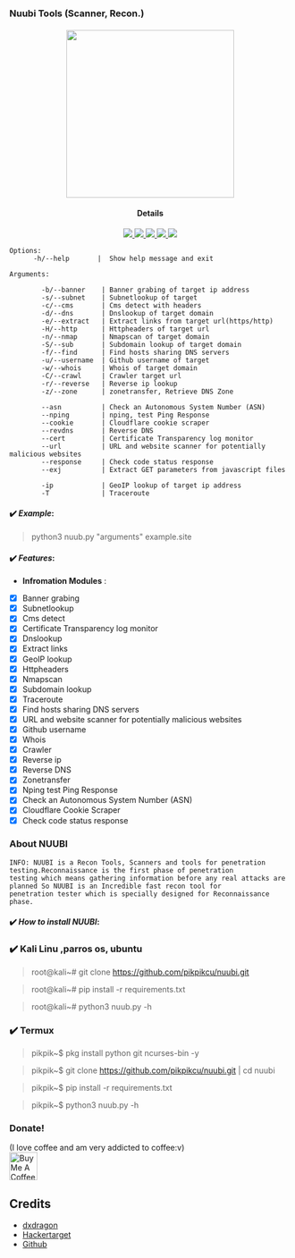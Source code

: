 ### Nuubi Tools (Scanner, Recon.)

<h4 align="center"><img src="https://raw.githubusercontent.com/pikpikcu/nuubi/master/img/NUUBI.png" width="300px" height="300px">
</a>
<h4 align="center">Details</h4>                
<p align="center">
  </a>
  <a href="https://ru.m.wikipedia.org/wiki/python">
    <img src="https://img.shields.io/badge/language-python3-blue.svg">
 </a>
  <a href="https://github.com/pikpikcu/nuubi">
    <img src="https://img.shields.io/badge/version-V1.0.0-green.svg">
 </a>
   <a href="https://t.me/WongNdesoCok">
   <img src="https://img.shields.io/badge/telegram--blue.svg">
   </a>
  <a href="https://github.com/pikpikcu/nuubi/releases">
   <img src="https://img.shields.io/badge/release-V1.0.0-red.svg">
   </a>
   <a href="https://github.com/pikpikcu/nuubi/blob/master/LICENSE">
   <img src="https://img.shields.io/badge/LICENSE-red.svg">
   </a>
 </a>
</p>


> 
    
    Options:    
          -h/--help       |  Show help message and exit

    Arguments: 

            -b/--banner    | Banner grabing of target ip address
            -s/--subnet    | Subnetlookup of target       
            -c/--cms       | Cms detect with headers
            -d/--dns       | Dnslookup of target domain
            -e/--extract   | Extract links from target url(https/http)
            -H/--http      | Httpheaders of target url
            -n/--nmap      | Nmapscan of target domain
            -S/--sub       | Subdomain lookup of target domain
            -f/--find      | Find hosts sharing DNS servers
            -u/--username  | Github username of target
            -w/--whois     | Whois of target domain
            -C/--crawl     | Crawler target url
            -r/--reverse   | Reverse ip lookup
            -z/--zone      | zonetransfer, Retrieve DNS Zone
          
            --asn          | Check an Autonomous System Number (ASN)
            --nping        | nping, test Ping Response
            --cookie       | Cloudflare cookie scraper
            --revdns       | Reverse DNS
            --cert         | Certificate Transparency log monitor
            --url          | URL and website scanner for potentially malicious websites
            --response     | Check code status response
            --exj          | Extract GET parameters from javascript files

            -ip            | GeoIP lookup of target ip address 
            -T             | Traceroute


#### ✔️ ***Example***:

> python3 nuub.py "arguments" example.site

#### ✔️ ***Features***:

- __Infromation Modules__ :

- [x] Banner grabing
- [x] Subnetlookup
- [x] Cms detect
- [x] Certificate Transparency log monitor
- [x] Dnslookup
- [x] Extract links
- [x] GeoIP lookup 
- [x] Httpheaders
- [x] Nmapscan
- [x] Subdomain lookup
- [x] Traceroute
- [x] Find hosts sharing DNS servers
- [x] URL and website scanner for potentially malicious websites
- [x] Github username
- [x] Whois
- [x] Crawler
- [x] Reverse ip
- [x] Reverse DNS
- [x] Zonetransfer
- [x] Nping test Ping Response
- [x] Check an Autonomous System Number (ASN)
- [x] Cloudflare Cookie Scraper
- [x] Check code status response

### About NUUBI 

    INFO: NUUBI is a Recon Tools, Scanners and tools for penetration testing.Reconnaissance is the first phase of penetration       
    testing which means gathering information before any real attacks are planned So NUUBI is an Incredible fast recon tool for 
    penetration tester which is specially designed for Reconnaissance phase.

#### ✔️ ***How to install NUUBI***:

### ✔️ Kali Linu ,parros os, ubuntu

> root@kali~# git clone https://github.com/pikpikcu/nuubi.git

> root@kali~# pip install -r requirements.txt

> root@kali~# python3 nuub.py -h

### ✔️ Termux

> pikpik~$ pkg install python git ncurses-bin -y

> pikpik~$ git clone https://github.com/pikpikcu/nuubi.git | cd nuubi

> pikpik~$ pip install -r requirements.txt

> pikpik~$ python3 nuub.py -h

### Donate!

(I love coffee and am very addicted to coffee:v)
<br><a href="https://www.buymeacoffee.com/pikpikcu"><img src="https://cdn.buymeacoffee.com/buttons/default-black.png" alt="Buy Me A Coffee" height="50px"></a>

 Credits
------------

* [dxdragon](https://github.com/rizsyad)
* [Hackertarget](https://hackertarget.com)
* [Github](https://github.com)
